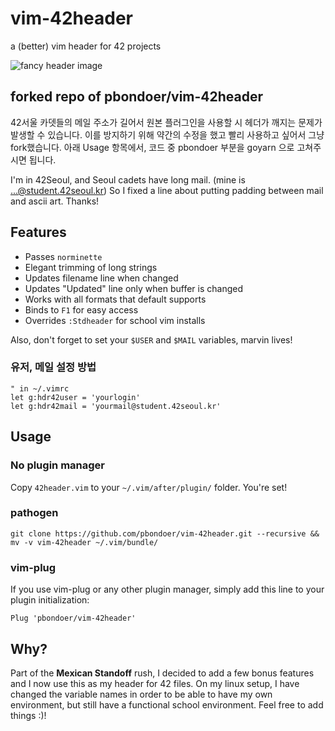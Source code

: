 # vim-42header
a (better) vim header for 42 projects

![fancy header image](http://i.imgur.com/WTscMvi.png)

## forked repo of pbondoer/vim-42header
42서울 카뎃들의 메일 주소가 길어서 원본 플러그인을 사용할 시 헤더가 깨지는 문제가 발생할 수 있습니다.
이를 방지하기 위해 약간의 수정을 했고 빨리 사용하고 싶어서 그냥 fork했습니다.
아래 Usage 항목에서, 코드 중 pbondoer 부분을 goyarn 으로 고쳐주시면 됩니다.

I'm in 42Seoul, and Seoul cadets have long mail. (mine is ...@student.42seoul.kr)
So I fixed a line about putting padding between mail and ascii art.
Thanks!

## Features
* Passes `norminette`
* Elegant trimming of long strings
* Updates filename line when changed
* Updates "Updated" line only when buffer is changed
* Works with all formats that default supports
* Binds to `F1` for easy access
* Overrides `:Stdheader` for school vim installs

Also, don't forget to set your `$USER` and `$MAIL` variables, marvin lives!
### 유저, 메일 설정 방법
```vim
" in ~/.vimrc
let g:hdr42user = 'yourlogin'
let g:hdr42mail = 'yourmail@student.42seoul.kr'
```

## Usage

### No plugin manager
Copy `42header.vim` to your `~/.vim/after/plugin/` folder. You're set!

### pathogen
```
git clone https://github.com/pbondoer/vim-42header.git --recursive && mv -v vim-42header ~/.vim/bundle/
```

### vim-plug
If you use vim-plug or any other plugin manager, simply add this line to your
plugin initialization:

```vim
Plug 'pbondoer/vim-42header'
```

## Why?
Part of the **Mexican Standoff** rush, I decided to add a few bonus features
and I now use this as my header for 42 files. On my linux setup, I have changed
the variable names in order to be able to have my own environment, but still
have a functional school environment. Feel free to add things :)!
